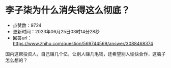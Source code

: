 # 李子柒为什么消失得这么彻底？
- 点赞数：9724
- 更新时间：2023年06月25日03时14分28秒
- 回答url：https://www.zhihu.com/question/569744569/answer/3088468374
<body>
 <p data-pid="VMU9-ots">国内这帮投资人，自己赚几个亿，让别人赚几毛钱，还希望别人愉快合作，这脑子怎么想的？</p>
</body>